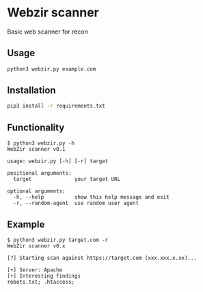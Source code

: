 # Webzir scanner
Basic web scanner for recon

## Usage
```sh
python3 webzir.py example.com
```

## Installation
```sh
pip3 install -r requirements.txt
```

## Functionality
```
$ python3 webzir.py -h
WebZir scanner v0.1

usage: webzir.py [-h] [-r] target

positional arguments:
  target              your target URL

optional arguments:
  -h, --help          show this help message and exit
  -r, --random-agent  use random user agent
```

## Example
```
$ python3 webzir.py target.com -r
WebZir scanner v0.x

[?] Starting scan against https://target.com (xxx.xxx.x.xx)...

[+] Server: Apache
[+] Interesting findings
robots.txt; .htaccess;
```